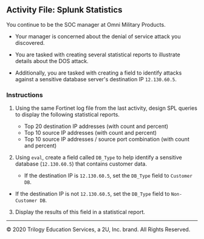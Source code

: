 ## Activity File: Splunk Statistics

You continue to be the SOC manager at Omni Military Products.

- Your manager is concerned about the denial of service attack you discovered.

- You are tasked with creating several statistical reports to illustrate details about the DOS attack.

- Additionally, you are tasked with creating a field to identify attacks against a sensitive database server's destination IP `12.130.60.5`.

### Instructions

1. Using the same Fortinet log file from the last activity, design SPL queries to display the following statistical reports.

    - Top 20 destination IP addresses (with count and percent)
    - Top 10 source IP addresses (with count and percent)
    - Top 10 source IP addresses / source port combination (with count and percent)
    
2. Using `eval`, create a field called `DB_Type` to help identify a sensitive database (`12.130.60.5`) that contains customer data.
   - If the destination IP is `12.130.60.5`, set the `DB_Type` field to `Customer DB`.
  -  If the destination IP is not `12.130.60.5`, set the `DB_Type` field to `Non-Customer DB`.

3. Display the results of this field in a statistical report.

---

© 2020 Trilogy Education Services, a 2U, Inc. brand. All Rights Reserved.  

